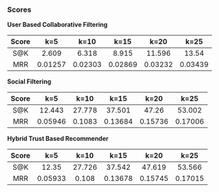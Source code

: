 ### Scores

**User Based Collaborative Filtering**

| Score | k=5 | k=10 | k=15 | k=20 | k=25 |
|:-:|:-:|:-:|:-:|:-:|:-:|
| S@K | 2.609 | 6.318 | 8.915 | 11.596 | 13.54 |
| MRR | 0.01257 | 0.02303 | 0.02869 | 0.03232 | 0.03439 |

**Social Filtering**

| Score | k=5 | k=10 | k=15 | k=20 | k=25 |
|:-:|:-:|:-:|:-:|:-:|:-:|
| S@K | 12.443 | 27.778 | 37.501 | 47.26 | 53.002|
| MRR | 0.05946 | 0.1083 | 0.13684 | 0.15736 | 0.17006|

**Hybrid Trust Based Recommender**

| Score | k=5 | k=10 | k=15 | k=20 | k=25 |
|:-:|:-:|:-:|:-:|:-:|:-:|
| S@K | 12.35 | 27.726 | 37.542 | 47.619 | 53.566 |
| MRR | 0.05933 | 0.108 | 0.13678 | 0.15745 | 0.17015 |

